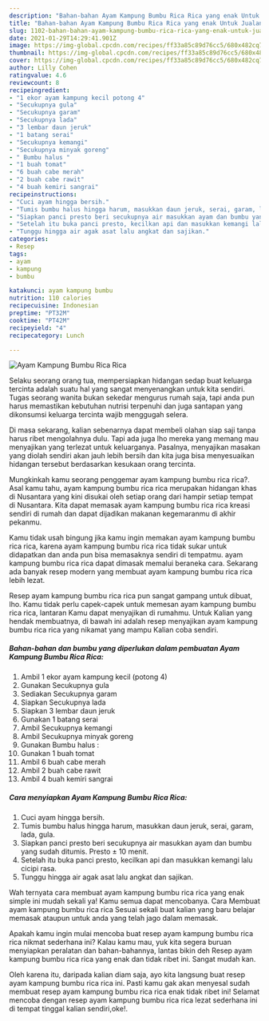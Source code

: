 ```yaml
---
description: "Bahan-bahan Ayam Kampung Bumbu Rica Rica yang enak Untuk Jualan"
title: "Bahan-bahan Ayam Kampung Bumbu Rica Rica yang enak Untuk Jualan"
slug: 1102-bahan-bahan-ayam-kampung-bumbu-rica-rica-yang-enak-untuk-jualan
date: 2021-01-29T14:29:41.901Z
image: https://img-global.cpcdn.com/recipes/ff33a85c89d76cc5/680x482cq70/ayam-kampung-bumbu-rica-rica-foto-resep-utama.jpg
thumbnail: https://img-global.cpcdn.com/recipes/ff33a85c89d76cc5/680x482cq70/ayam-kampung-bumbu-rica-rica-foto-resep-utama.jpg
cover: https://img-global.cpcdn.com/recipes/ff33a85c89d76cc5/680x482cq70/ayam-kampung-bumbu-rica-rica-foto-resep-utama.jpg
author: Lilly Cohen
ratingvalue: 4.6
reviewcount: 8
recipeingredient:
- "1 ekor ayam kampung kecil potong 4"
- "Secukupnya gula"
- "Secukupnya garam"
- "Secukupnya lada"
- "3 lembar daun jeruk"
- "1 batang serai"
- "Secukupnya kemangi"
- "Secukupnya minyak goreng"
- " Bumbu halus "
- "1 buah tomat"
- "6 buah cabe merah"
- "2 buah cabe rawit"
- "4 buah kemiri sangrai"
recipeinstructions:
- "Cuci ayam hingga bersih."
- "Tumis bumbu halus hingga harum, masukkan daun jeruk, serai, garam, lada, gula."
- "Siapkan panci presto beri secukupnya air masukkan ayam dan bumbu yang sudah ditumis. Presto ± 10 menit."
- "Setelah itu buka panci presto, kecilkan api dan masukkan kemangi lalu cicipi rasa."
- "Tunggu hingga air agak asat lalu angkat dan sajikan."
categories:
- Resep
tags:
- ayam
- kampung
- bumbu

katakunci: ayam kampung bumbu 
nutrition: 110 calories
recipecuisine: Indonesian
preptime: "PT32M"
cooktime: "PT42M"
recipeyield: "4"
recipecategory: Lunch

---
```



![Ayam Kampung Bumbu Rica Rica](https://img-global.cpcdn.com/recipes/ff33a85c89d76cc5/680x482cq70/ayam-kampung-bumbu-rica-rica-foto-resep-utama.jpg)

Selaku seorang orang tua, mempersiapkan hidangan sedap buat keluarga tercinta adalah suatu hal yang sangat menyenangkan untuk kita sendiri. Tugas seorang  wanita bukan sekedar mengurus rumah saja, tapi anda pun harus memastikan kebutuhan nutrisi terpenuhi dan juga santapan yang dikonsumsi keluarga tercinta wajib menggugah selera.

Di masa  sekarang, kalian sebenarnya dapat membeli olahan siap saji tanpa harus ribet mengolahnya dulu. Tapi ada juga lho mereka yang memang mau menyajikan yang terlezat untuk keluarganya. Pasalnya, menyajikan masakan yang diolah sendiri akan jauh lebih bersih dan kita juga bisa menyesuaikan hidangan tersebut berdasarkan kesukaan orang tercinta. 



Mungkinkah kamu seorang penggemar ayam kampung bumbu rica rica?. Asal kamu tahu, ayam kampung bumbu rica rica merupakan hidangan khas di Nusantara yang kini disukai oleh setiap orang dari hampir setiap tempat di Nusantara. Kita dapat memasak ayam kampung bumbu rica rica kreasi sendiri di rumah dan dapat dijadikan makanan kegemaranmu di akhir pekanmu.

Kamu tidak usah bingung jika kamu ingin memakan ayam kampung bumbu rica rica, karena ayam kampung bumbu rica rica tidak sukar untuk didapatkan dan anda pun bisa memasaknya sendiri di tempatmu. ayam kampung bumbu rica rica dapat dimasak memalui beraneka cara. Sekarang ada banyak resep modern yang membuat ayam kampung bumbu rica rica lebih lezat.

Resep ayam kampung bumbu rica rica pun sangat gampang untuk dibuat, lho. Kamu tidak perlu capek-capek untuk memesan ayam kampung bumbu rica rica, lantaran Kamu dapat menyajikan di rumahmu. Untuk Kalian yang hendak membuatnya, di bawah ini adalah resep menyajikan ayam kampung bumbu rica rica yang nikamat yang mampu Kalian coba sendiri.

<!--inarticleads1-->

##### Bahan-bahan dan bumbu yang diperlukan dalam pembuatan Ayam Kampung Bumbu Rica Rica:

1. Ambil 1 ekor ayam kampung kecil (potong 4)
1. Gunakan Secukupnya gula
1. Sediakan Secukupnya garam
1. Siapkan Secukupnya lada
1. Siapkan 3 lembar daun jeruk
1. Gunakan 1 batang serai
1. Ambil Secukupnya kemangi
1. Ambil Secukupnya minyak goreng
1. Gunakan  Bumbu halus :
1. Gunakan 1 buah tomat
1. Ambil 6 buah cabe merah
1. Ambil 2 buah cabe rawit
1. Ambil 4 buah kemiri sangrai




<!--inarticleads2-->

##### Cara menyiapkan Ayam Kampung Bumbu Rica Rica:

1. Cuci ayam hingga bersih.
1. Tumis bumbu halus hingga harum, masukkan daun jeruk, serai, garam, lada, gula.
1. Siapkan panci presto beri secukupnya air masukkan ayam dan bumbu yang sudah ditumis. Presto ± 10 menit.
1. Setelah itu buka panci presto, kecilkan api dan masukkan kemangi lalu cicipi rasa.
1. Tunggu hingga air agak asat lalu angkat dan sajikan.




Wah ternyata cara membuat ayam kampung bumbu rica rica yang enak simple ini mudah sekali ya! Kamu semua dapat mencobanya. Cara Membuat ayam kampung bumbu rica rica Sesuai sekali buat kalian yang baru belajar memasak ataupun untuk anda yang telah jago dalam memasak.

Apakah kamu ingin mulai mencoba buat resep ayam kampung bumbu rica rica nikmat sederhana ini? Kalau kamu mau, yuk kita segera buruan menyiapkan peralatan dan bahan-bahannya, lantas bikin deh Resep ayam kampung bumbu rica rica yang enak dan tidak ribet ini. Sangat mudah kan. 

Oleh karena itu, daripada kalian diam saja, ayo kita langsung buat resep ayam kampung bumbu rica rica ini. Pasti kamu gak akan menyesal sudah membuat resep ayam kampung bumbu rica rica enak tidak ribet ini! Selamat mencoba dengan resep ayam kampung bumbu rica rica lezat sederhana ini di tempat tinggal kalian sendiri,oke!.

